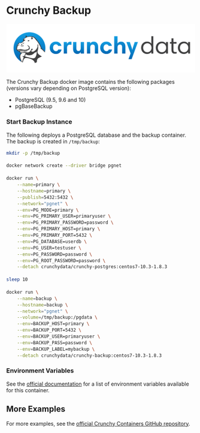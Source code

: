 # Crunchy Backup

![](https://raw.githubusercontent.com/CrunchyData/crunchy-containers/master/images/crunchy_logo.png)

The Crunchy Backup docker image contains the following packages (versions vary depending on PostgreSQL version):

* PostgreSQL (9.5, 9.6 and 10)
* pgBaseBackup

### Start Backup Instance

The following deploys a PostgreSQL database and the backup container.  The backup is created in `/tmp/backup`:

```bash
mkdir -p /tmp/backup

docker network create --driver bridge pgnet

docker run \
    --name=primary \
    --hostname=primary \
    --publish=5432:5432 \
    --network="pgnet" \
    --env=PG_MODE=primary \
    --env=PG_PRIMARY_USER=primaryuser \
    --env=PG_PRIMARY_PASSWORD=password \
    --env=PG_PRIMARY_HOST=primary \
    --env=PG_PRIMARY_PORT=5432 \
    --env=PG_DATABASE=userdb \
    --env=PG_USER=testuser \
    --env=PG_PASSWORD=password \
    --env=PG_ROOT_PASSWORD=password \
    --detach crunchydata/crunchy-postgres:centos7-10.3-1.8.3

sleep 10

docker run \
    --name=backup \
    --hostname=backup \
    --network="pgnet" \
    --volume=/tmp/backup:/pgdata \
    --env=BACKUP_HOST=primary \
    --env=BACKUP_PORT=5432 \
    --env=BACKUP_USER=primaryuser \
    --env=BACKUP_PASS=password \
    --env=BACKUP_LABEL=mybackup \
    --detach crunchydata/crunchy-backup:centos7-10.3-1.8.3
```

### Environment Variables

See the [official documentation](https://github.com/CrunchyData/crunchy-containers/blob/master/docs/containers.adoc#crunchy-backup) for a list of environment variables available for this container.


## More Examples

For more examples, see the [official Crunchy Containers GitHub repository](https://github.com/CrunchyData/crunchy-containers/tree/master/examples/docker).
